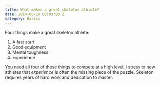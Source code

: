 ```yaml
---
title: What makes a great skeleton athlete?
date: 2014-08-10 00:03:00 Z
category: Basics
---
```


Four things make a great skeleton athlete:

1. A fast start
2. Good equipment
3. Mental toughness
4. Experience

You need all four of these things to compete at a high level. I stress to new athletes that *experience* is often the missing piece of the puzzle. Skeleton requires years of hard work and dedication to master.   
